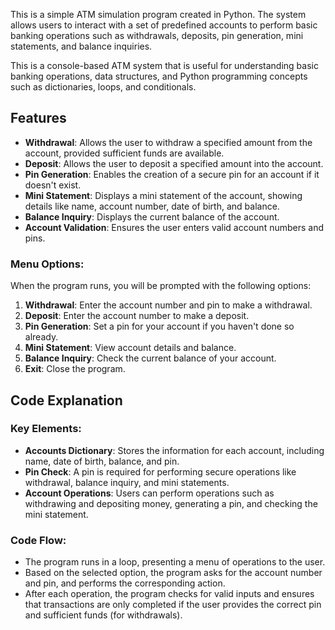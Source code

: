 This is a simple ATM simulation program created in Python. The system allows users to interact with a set of predefined accounts to perform basic banking operations such as withdrawals, deposits, pin generation, mini statements, and balance inquiries. 

This is a console-based ATM system that is useful for understanding basic banking operations, data structures, and Python programming concepts such as dictionaries, loops, and conditionals.

## Features

- **Withdrawal**: Allows the user to withdraw a specified amount from the account, provided sufficient funds are available.
- **Deposit**: Allows the user to deposit a specified amount into the account.
- **Pin Generation**: Enables the creation of a secure pin for an account if it doesn't exist.
- **Mini Statement**: Displays a mini statement of the account, showing details like name, account number, date of birth, and balance.
- **Balance Inquiry**: Displays the current balance of the account.
- **Account Validation**: Ensures the user enters valid account numbers and pins.

### Menu Options:

When the program runs, you will be prompted with the following options:

1. **Withdrawal**: Enter the account number and pin to make a withdrawal.
2. **Deposit**: Enter the account number to make a deposit.
3. **Pin Generation**: Set a pin for your account if you haven't done so already.
4. **Mini Statement**: View account details and balance.
5. **Balance Inquiry**: Check the current balance of your account.
6. **Exit**: Close the program.

## Code Explanation

### Key Elements:

- **Accounts Dictionary**: Stores the information for each account, including name, date of birth, balance, and pin.
- **Pin Check**: A pin is required for performing secure operations like withdrawal, balance inquiry, and mini statements.
- **Account Operations**: Users can perform operations such as withdrawing and depositing money, generating a pin, and checking the mini statement.

### Code Flow:

- The program runs in a loop, presenting a menu of operations to the user.
- Based on the selected option, the program asks for the account number and pin, and performs the corresponding action.
- After each operation, the program checks for valid inputs and ensures that transactions are only completed if the user provides the correct pin and sufficient funds (for withdrawals).
